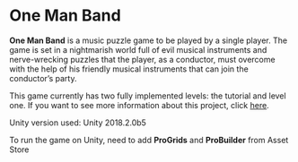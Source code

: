 # One Man Band

**One Man Band** is a music puzzle game to be played by a single player. The game is set in a nightmarish world full of evil musical instruments and nerve-wrecking puzzles that the player, as a conductor, must overcome with the help of his friendly musical instruments that can join the conductor’s party.

This game currently has two fully implemented levels: the tutorial and level one. If you want to see more information about this project, click [here](https://arwen7stars.github.io/pages/one-man-band.html "One Man Band").

Unity version used: Unity 2018.2.0b5

To run the game on Unity, need to add **ProGrids** and **ProBuilder** from Asset Store
